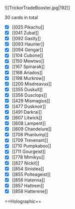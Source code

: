 ![[TrickorTradeBooster.jpg|192]]

30 cards in total

- [x] [[025 Pikachu]]
- [x] [[041 Zubat]]
- [x] [[092 Gastly]]
- [x] [[093 Haunter]]
- [x] [[094 Gengar]]
- [x] [[104 Cubone]]
- [x] [[150 Mewtwo]]
- [x] [[167 Spinarak]]
- [x] [[168 Ariados]]
- [x] [[198 Murkrow]]
- [x] [[200 Misdreavus]]
- [x] [[355 Duskull]]
- [x] [[356 Dusclops]]
- [x] [[429 Mismagius]]
- [x] [[477 Dusknoir]]
- [x] [[491 Darkrai]]
- [x] [[607 Litwick]]
- [x] [[608 Lampent]]
- [x] [[609 Chandelure]]
- [x] [[708 Phantump]]
- [x] [[709 Trevenant]]
- [x] [[710 Pumpkaboo]]
- [x] [[711 Gourgeist]]
- [x] [[778 Mimikyu]]
- [x] [[827 Nickit]]
- [x] [[854 Sinistea]]
- [x] [[855 Polteageist]]
- [x] [[856 Hatenna]]
- [x] [[857 Hattrem]]
- [x] [[858 Hatterene]]

==Holographic==